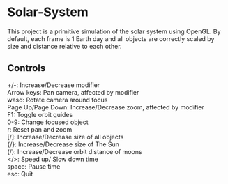 # Solar-System
This project is a primitive simulation of the solar system using OpenGL.
By default, each frame is 1 Earth day and all objects are correctly scaled by size and distance relative to each other.
## Controls
+/-: Increase/Decrease modifier<br>
Arrow keys: Pan camera, affected by modifier<br>
wasd: Rotate camera around focus<br>
Page Up/Page Down: Increase/Decrease zoom, affected by modifier<br>
F1: Toggle orbit guides<br>
0-9: Change focused object<br>
r: Reset pan and zoom<br>
[/]: Increase/Decrease size of all objects<br>
{/}: Increase/Decrease size of The Sun<br>
(/): Increase/Decrease orbit distance of moons<br>
</>: Speed up/ Slow down time<br>
space: Pause time<br>
esc: Quit<br>
